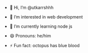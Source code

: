 - 👋 Hi, I’m @utkarrshhh
- 👀 I’m interested in web development 
- 🌱 I’m currently learning node js 
  
  
- 😄 Pronouns: he/him
- ⚡ Fun fact: octopus has blue blood 

<!---
utkarrshhh/utkarrshhh is a ✨ special ✨ repository because its `README.md` (this file) appears on your GitHub profile.
You can click the Preview link to take a look at your changes.
--->
